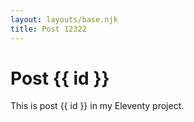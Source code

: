 ```yaml
---
layout: layouts/base.njk
title: Post 12322
---
```


# Post {{ id }}

This is post {{ id }} in my Eleventy project.
